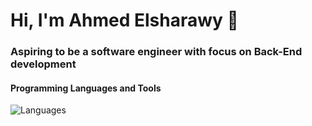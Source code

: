 # Hi, I'm Ahmed Elsharawy 👋

### Aspiring to be a software engineer with focus on Back-End development

#### Programming Languages and Tools

![Languages](https://skillicons.dev/icons?i=c,cpp,js,ts,go,express)

<!--
**AhmedElsh3rawy/AhmedElsh3rawy** is a ✨ _special_ ✨ repository because its `README.md` (this file) appears on your GitHub profile.

Here are some ideas to get you started:

- 🔭 I’m currently working on ...
- 🌱 I’m currently learning ...
- 👯 I’m looking to collaborate on ...
- 🤔 I’m looking for help with ...
- 💬 Ask me about ...
- 📫 How to reach me: ...
- 😄 Pronouns: ...
- ⚡ Fun fact: ...
-->
